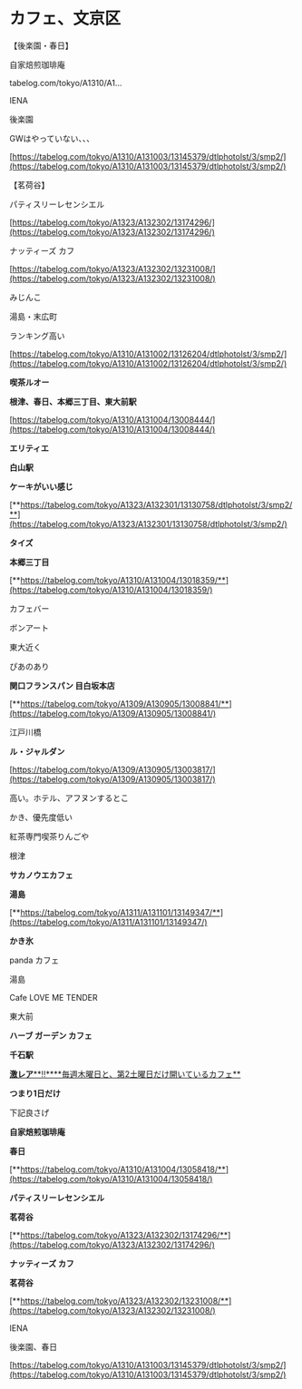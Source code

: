 # カフェ、文京区

【後楽園・春日】

自家焙煎珈琲庵

tabelog.com/tokyo/A1310/A1…

  

IENA

後楽園

GWはやっていない、、、

[https://tabelog.com/tokyo/A1310/A131003/13145379/dtlphotolst/3/smp2/](https://tabelog.com/tokyo/A1310/A131003/13145379/dtlphotolst/3/smp2/)

  

【茗荷谷】

パティスリーレセンシエル

[https://tabelog.com/tokyo/A1323/A132302/13174296/](https://tabelog.com/tokyo/A1323/A132302/13174296/)

  

ナッティーズ カフ

[https://tabelog.com/tokyo/A1323/A132302/13231008/](https://tabelog.com/tokyo/A1323/A132302/13231008/)

  

  

みじんこ

湯島・末広町

ランキング高い

[https://tabelog.com/tokyo/A1310/A131002/13126204/dtlphotolst/3/smp2/](https://tabelog.com/tokyo/A1310/A131002/13126204/dtlphotolst/3/smp2/)

  

**喫茶ルオー**

**根津、春日、本郷三丁目、東大前駅**

[https://tabelog.com/tokyo/A1310/A131004/13008444/](https://tabelog.com/tokyo/A1310/A131004/13008444/)

  

**エリティエ**

**白山駅**

**ケーキがいい感じ**

[**https://tabelog.com/tokyo/A1323/A132301/13130758/dtlphotolst/3/smp2/**](https://tabelog.com/tokyo/A1323/A132301/13130758/dtlphotolst/3/smp2/)

  

**タイズ**

**本郷三丁目**

[**https://tabelog.com/tokyo/A1310/A131004/13018359/**](https://tabelog.com/tokyo/A1310/A131004/13018359/)

  

  

カフェバー

ボンアート

東大近く

ぴあのあり

  

  

  

**関口フランスパン 目白坂本店**

[**https://tabelog.com/tokyo/A1309/A130905/13008841/**](https://tabelog.com/tokyo/A1309/A130905/13008841/)

江戸川橋

  

**ル・ジャルダン**

[https://tabelog.com/tokyo/A1309/A130905/13003817/](https://tabelog.com/tokyo/A1309/A130905/13003817/)

高い。ホテル、アフヌンするとこ

  

  

  

  

  

かき、優先度低い

  

紅茶専門喫茶りんごや

根津

  

**サカノウエカフェ**

**湯島**

[**https://tabelog.com/tokyo/A1311/A131101/13149347/**](https://tabelog.com/tokyo/A1311/A131101/13149347/)

**かき氷**

  

  

panda カフェ

湯島

  

Cafe LOVE ME TENDER

東大前

  

**ハーブ ガーデン カフェ**

**千石駅**

[**激レア****‼︎****毎週木曜日と、第2土曜日だけ開いているカフェ**](https://tabelog.com/tokyo/A1323/A132301/13206394/dtlrvwlst/B301110464/#74605103)

**つまり1日だけ**

  

  

下記良さげ

  

**自家焙煎珈琲庵**

**春日**

[**https://tabelog.com/tokyo/A1310/A131004/13058418/**](https://tabelog.com/tokyo/A1310/A131004/13058418/)

  

**パティスリーレセンシエル**

**茗荷谷**

[**https://tabelog.com/tokyo/A1323/A132302/13174296/**](https://tabelog.com/tokyo/A1323/A132302/13174296/)

  

**ナッティーズ カフ**

**茗荷谷**

[**https://tabelog.com/tokyo/A1323/A132302/13231008/**](https://tabelog.com/tokyo/A1323/A132302/13231008/)

  

IENA

後楽園、春日

[https://tabelog.com/tokyo/A1310/A131003/13145379/dtlphotolst/3/smp2/](https://tabelog.com/tokyo/A1310/A131003/13145379/dtlphotolst/3/smp2/)